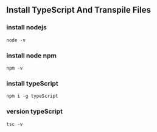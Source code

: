 ## Install TypeScript And Transpile Files

### install nodejs
```
node -v
```

### install node npm
```
npm -v
```

### install typeScript 
```
npm i -g typeScript
```
### version typeScript
```
tsc -v
```